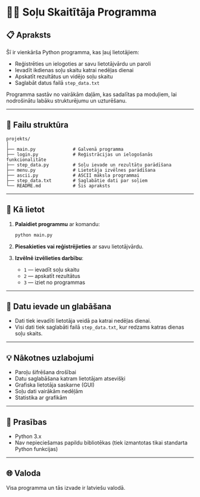 # 🏃‍♂️ Soļu Skaitītāja Programma

## 📋 Apraksts

Šī ir vienkārša Python programma, kas ļauj lietotājiem:

- Reģistrēties un ielogoties ar savu lietotājvārdu un paroli
- Ievadīt ikdienas soļu skaitu katrai nedēļas dienai
- Apskatīt rezultātus un vidējo soļu skaitu
- Saglabāt datus failā `step_data.txt`

Programma sastāv no vairākām daļām, kas sadalītas pa moduļiem, lai nodrošinātu labāku strukturējumu un uzturēšanu.

---

## 📁 Failu struktūra

```
projekts/
│
├── main.py              # Galvenā programma
├── login.py             # Reģistrācijas un ielogošanās funkcionalitāte
├── step_data.py         # Soļu ievade un rezultātu parādīšana
├── menu.py              # Lietotāja izvēlnes parādīšana
├── ascii.py             # ASCII māksla programmai
├── step_data.txt        # Saglabātie dati par soļiem
└── README.md            # Šis apraksts
```

---

## 🔧 Kā lietot

1. **Palaidiet programmu** ar komandu:
   ```bash
   python main.py
   ```

2. **Piesakieties vai reģistrējieties** ar savu lietotājvārdu.

3. **Izvēlnē izvēlieties darbību**:
   - `1` — ievadīt soļu skaitu
   - `2` — apskatīt rezultātus
   - `3` — iziet no programmas

---

## 📝 Datu ievade un glabāšana

- Dati tiek ievadīti lietotāja veidā pa katrai nedēļas dienai.
- Visi dati tiek saglabāti failā `step_data.txt`, kur redzams katras dienas soļu skaits.

---

## 💡 Nākotnes uzlabojumi

- Paroļu šifrēšana drošībai
- Datu saglabāšana katram lietotājam atsevišķi
- Grafiska lietotāja saskarne (GUI)
- Soļu dati vairākām nedēļām
- Statistika ar grafikām

---

## 📌 Prasības

- Python 3.x
- Nav nepieciešamas papildu bibliotēkas (tiek izmantotas tikai standarta Python funkcijas)

---

## 🌐 Valoda

Visa programma un tās izvade ir latviešu valodā.
